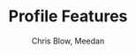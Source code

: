 ---
title: Profile Features
kind: article
tags: [documentation, features]
created_at: 2010/9/18
excerpt: Profile Creation and Management including avatar uploading, background and summary of interests, links to existing pages about each user of the site; for insight into teacher context.
keywords:
image: guru.png
author: Chris Blow, Meedan
flickr_set: 72157624981373039
delicious_tags:
---